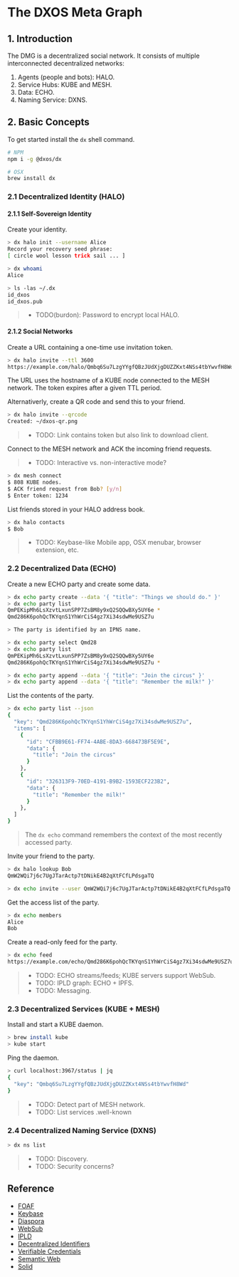 # The DXOS Meta Graph

## 1. Introduction

The DMG is a decentralized social network.
It consists of multiple interconnected decentralized networks:
1. Agents (people and bots): HALO.
2. Service Hubs: KUBE and MESH.
3. Data: ECHO.
4. Naming Service: DXNS.



## 2. Basic Concepts

To get started install the `dx` shell command.

```bash
# NPM
npm i -g @dxos/dx

# OSX
brew install dx
```


### 2.1 Decentralized Identity (HALO)

#### 2.1.1 Self-Sovereign Identity

Create your identity.

```bash
> dx halo init --username Alice
Record your recovery seed phrase:
[ circle wool lesson trick sail ... ]

> dx whoami
Alice

> ls -las ~/.dx
id_dxos
id_dxos.pub
```

> - TODO(burdon): Password to encrypt local HALO.


#### 2.1.2 Social Networks

Create a URL containing a one-time use invitation token.

```bash
> dx halo invite --ttl 3600
https://example.com/halo/Qmbq6Su7LzgYYgfQBzJUdXjgDUZZKxt4NSs4tbYwvfH8Wd
```

The URL uses the hostname of a KUBE node connected to the MESH network.
The token expires after a given TTL period.

Alternativerly, create a QR code and send this to your friend.

```bash
> dx halo invite --qrcode
Created: ~/dxos-qr.png
```

> - TODO: Link contains token but also link to download client.

Connect to the MESH network and ACK the incoming friend requests.

> - TODO: Interactive vs. non-interactive mode?

```bash
> dx mesh connect
$ 808 KUBE nodes.
$ ACK friend request from Bob? [y/n]
$ Enter token: 1234
```

List friends stored in your HALO address book.

```bash
> dx halo contacts
$ Bob
```

> - TODO: Keybase-like Mobile app, OSX menubar, browser extension, etc.


### 2.2 Decentralized Data (ECHO)

Create a new ECHO party and create some data.

```bash
> dx echo party create --data '{ "title": "Things we should do." }'
> dx echo party list
QmPEKipMh6LsXzvtLxunSPP7ZsBM8y9xQ2SQQwBXy5UY6e *
Qmd286K6pohQcTKYqnS1YhWrCiS4gz7Xi34sdwMe9USZ7u

> The party is identified by an IPNS name.

> dx echo party select Qmd28
> dx echo party list
QmPEKipMh6LsXzvtLxunSPP7ZsBM8y9xQ2SQQwBXy5UY6e
Qmd286K6pohQcTKYqnS1YhWrCiS4gz7Xi34sdwMe9USZ7u *

> dx echo party append --data '{ "title": "Join the circus" }'
> dx echo party append --data '{ "title": "Remember the milk!" }'
```

List the contents of the party.

```bash
> dx echo party list --json
{
  "key": "Qmd286K6pohQcTKYqnS1YhWrCiS4gz7Xi34sdwMe9USZ7u",
  "items": [
    {
      "id": "CFBB9E61-FF74-4ABE-8DA3-668473BF5E9E",
      "data": {
        "title": "Join the circus"
      }
    },
    {
      "id": "326313F9-70ED-4191-B9B2-1593ECF223B2",
      "data": {
        "title": "Remember the milk!"
      }
    },
  ]
}
```

> The `dx echo` command remembers the context of the most recently accessed party.

Invite your friend to the party.

```bash
> dx halo lookup Bob
QmW2WQi7j6c7UgJTarActp7tDNikE4B2qXtFCfLPdsgaTQ

> dx echo invite --user QmW2WQi7j6c7UgJTarActp7tDNikE4B2qXtFCfLPdsgaTQ
```

Get the access list of the party.

```bash
> dx echo members
Alice
Bob
```

Create a read-only feed for the party.

```bash
> dx echo feed
https://example.com/echo/Qmd286K6pohQcTKYqnS1YhWrCiS4gz7Xi34sdwMe9USZ7u
```

> - TODO: ECHO streams/feeds; KUBE servers support WebSub.
> - TODO: IPLD graph: ECHO + IPFS.
> - TODO: Messaging.


### 2.3 Decentralized Services (KUBE + MESH)

Install and start a KUBE daemon.

```bash
> brew install kube
> kube start
```

Ping the daemon.

```bash
> curl localhost:3967/status | jq
{
  "key": "Qmbq6Su7LzgYYgfQBzJUdXjgDUZZKxt4NSs4tbYwvfH8Wd"
}
```

> - TODO: Detect part of MESH network.
> - TODO: List services .well-known


### 2.4 Decentralized Naming Service (DXNS)

```bash
> dx ns list
```

> - TODO: Discovery.
> - TODO: Security concerns?


## Reference

- [FOAF](https://en.wikipedia.org/wiki/FOAF_(ontology))
- [Keybase](https://keybase.io)
- [Diaspora](https://diasporafoundation.org/)
- [WebSub](https://www.w3.org/TR/websub)
- [IPLD](https://ipld.io)
- [Decentralized Identifiers](https://www.w3.org/TR/did-core)
- [Verifiable Credentials](https://www.w3.org/TR/vc-data-model)
- [Semantic Web](https://www.w3.org/standards/semanticweb)
- [Solid](https://solidproject.org)
  